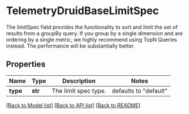 # TelemetryDruidBaseLimitSpec

The limitSpec field provides the functionality to sort and limit the set of results from a groupBy query. If you group by a single dimension and are ordering by a single metric, we highly recommend using TopN Queries instead. The performance will be substantially better.
## Properties
Name | Type | Description | Notes
------------ | ------------- | ------------- | -------------
**type** | **str** | The limit spec type. | defaults to "default"

[[Back to Model list]](../README.md#documentation-for-models) [[Back to API list]](../README.md#documentation-for-api-endpoints) [[Back to README]](../README.md)


